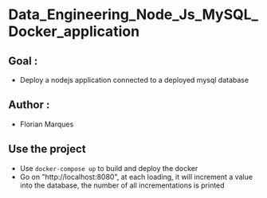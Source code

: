 # Data_Engineering_Node_Js_MySQL_Docker_application

## Goal :
- Deploy a nodejs application connected to a deployed mysql database

## Author :
- Florian Marques

## Use the project
- Use `docker-compose up` to build and deploy the docker
- Go on "http://localhost:8080", at each loading, it will increment a value into the database, the number of all incrementations is printed